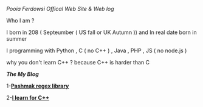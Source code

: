 *Pooia Ferdowsi Offical Web Site & Web log*

Who I am ?

I born in 208 ( Septeumber ( US fall or UK Autumn )) and In real date born in summer 

I programming with Python , C ( no C++ ) , Java , PHP , JS ( no node.js )

why you don't learn C++ ? because C++ is harder than C 

***The My Blog***

1-**[Pashmak regex library](https://pooiaferdowsi.github.io/1)**

2-**[I learn for C++](https://pooiaferdowsi.github.io/2)**
